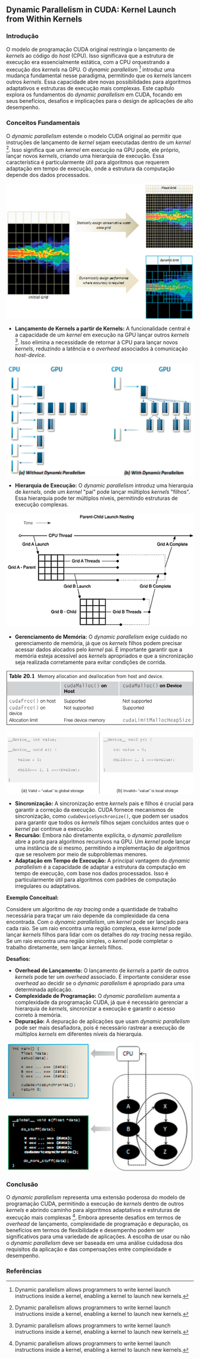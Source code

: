 ## Dynamic Parallelism in CUDA: Kernel Launch from Within Kernels

### Introdução
O modelo de programação CUDA original restringia o lançamento de *kernels* ao código do *host* (CPU). Isso significava que a estrutura de execução era essencialmente estática, com a CPU orquestrando a execução dos *kernels* na GPU. O *dynamic parallelism* [^1] introduz uma mudança fundamental nesse paradigma, permitindo que os *kernels* lancem outros *kernels*. Essa capacidade abre novas possibilidades para algoritmos adaptativos e estruturas de execução mais complexas. Este capítulo explora os fundamentos do *dynamic parallelism* em CUDA, focando em seus benefícios, desafios e implicações para o design de aplicações de alto desempenho.

### Conceitos Fundamentais

O *dynamic parallelism* estende o modelo CUDA original ao permitir que instruções de lançamento de *kernel* sejam executadas dentro de um *kernel* [^1]. Isso significa que um *kernel* em execução na GPU pode, ele próprio, lançar novos *kernels*, criando uma hierarquia de execução. Essa característica é particularmente útil para algoritmos que requerem adaptação em tempo de execução, onde a estrutura da computação depende dos dados processados.



![Illustration comparing fixed versus dynamic grids for turbulence simulation, demonstrating adaptive mesh refinement for performance optimization.](./../images/image2.jpg)

*   **Lançamento de Kernels a partir de Kernels:** A funcionalidade central é a capacidade de um *kernel* em execução na GPU lançar outros *kernels* [^1]. Isso elimina a necessidade de retornar à CPU para lançar novos *kernels*, reduzindo a latência e o *overhead* associados à comunicação *host*-*device*.

![Comparison of kernel launch patterns: (a) without dynamic parallelism and (b) with dynamic parallelism.](./../images/image5.jpg)

*   **Hierarquia de Execução:** O *dynamic parallelism* introduz uma hierarquia de *kernels*, onde um *kernel* "pai" pode lançar múltiplos *kernels* "filhos".  Essa hierarquia pode ter múltiplos níveis, permitindo estruturas de execução complexas.

![Parent-child kernel launch nesting demonstrating CUDA dynamic parallelism execution flow.](./../images/image3.jpg)

*   **Gerenciamento de Memória:** O *dynamic parallelism* exige cuidado no gerenciamento de memória, já que os *kernels* filhos podem precisar acessar dados alocados pelo *kernel* pai. É importante garantir que a memória esteja acessível aos *kernels* apropriados e que a sincronização seja realizada corretamente para evitar condições de corrida.

![Memory allocation and deallocation behavior of `cudaMalloc()` and `cudaFree()` from host and device.](./../images/image1.jpg)

![Valid and invalid examples of passing pointers to child kernels in CUDA dynamic parallelism (Figure 20.5 from page 443).](./../images/image6.jpg)

*   **Sincronização:** A sincronização entre *kernels* pais e filhos é crucial para garantir a correção da execução. CUDA fornece mecanismos de sincronização, como `cudaDeviceSynchronize()`, que podem ser usados para garantir que todos os *kernels* filhos sejam concluídos antes que o *kernel* pai continue a execução.
*   **Recursão:** Embora não diretamente explícita, o *dynamic parallelism* abre a porta para algoritmos recursivos na GPU. Um *kernel* pode lançar uma instância de si mesmo, permitindo a implementação de algoritmos que se resolvem por meio de subproblemas menores.
*   **Adaptação em Tempo de Execução:** A principal vantagem do *dynamic parallelism* é a capacidade de adaptar a estrutura da computação em tempo de execução, com base nos dados processados. Isso é particularmente útil para algoritmos com padrões de computação irregulares ou adaptativos.

**Exemplo Conceitual:**

Considere um algoritmo de *ray tracing* onde a quantidade de trabalho necessária para traçar um raio depende da complexidade da cena encontrada. Com o *dynamic parallelism*, um *kernel* pode ser lançado para cada raio. Se um raio encontra uma região complexa, esse *kernel* pode lançar *kernels* filhos para lidar com os detalhes do *ray tracing* nessa região. Se um raio encontra uma região simples, o *kernel* pode completar o trabalho diretamente, sem lançar *kernels* filhos.

**Desafios:**

*   **Overhead de Lançamento:** O lançamento de *kernels* a partir de outros *kernels* pode ter um *overhead* associado. É importante considerar esse *overhead* ao decidir se o *dynamic parallelism* é apropriado para uma determinada aplicação.
*   **Complexidade de Programação:** O *dynamic parallelism* aumenta a complexidade da programação CUDA, já que é necessário gerenciar a hierarquia de *kernels*, sincronizar a execução e garantir o acesso correto à memória.
*   **Depuração:** A depuração de aplicações que usam *dynamic parallelism* pode ser mais desafiadora, pois é necessário rastrear a execução de múltiplos *kernels* em diferentes níveis da hierarquia.

![Illustration of kernel nesting in CUDA dynamic parallelism, where kernel B launches child kernels X, Y, and Z.](./../images/image4.jpg)

### Conclusão

O *dynamic parallelism* representa uma extensão poderosa do modelo de programação CUDA, permitindo a execução de *kernels* dentro de outros *kernels* e abrindo caminho para algoritmos adaptativos e estruturas de execução mais complexas [^1]. Embora apresente desafios em termos de *overhead* de lançamento, complexidade de programação e depuração, os benefícios em termos de flexibilidade e desempenho podem ser significativos para uma variedade de aplicações. A escolha de usar ou não o *dynamic parallelism* deve ser baseada em uma análise cuidadosa dos requisitos da aplicação e das compensações entre complexidade e desempenho.

### Referências
[^1]: Dynamic parallelism allows programmers to write kernel launch instructions inside a kernel, enabling a kernel to launch new kernels.
<!-- END -->